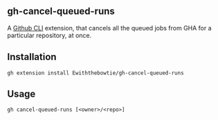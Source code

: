 ## gh-cancel-queued-runs

A [Github CLI](https://github.com/cli/cli) extension, that cancels all the
queued jobs from GHA for a particular repository, at once.

## Installation

```
gh extension install Ewiththebowtie/gh-cancel-queued-runs
```

## Usage

```
gh cancel-queued-runs [<owner>/<repo>]
```
